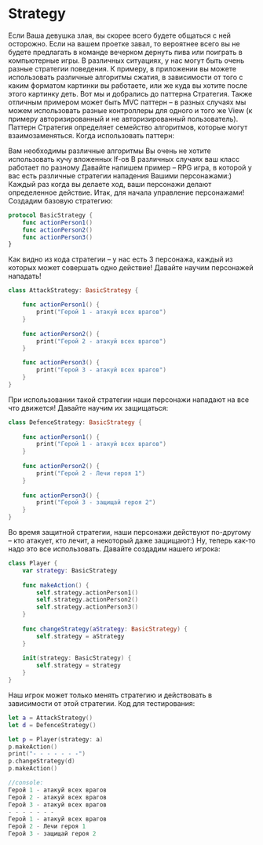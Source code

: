 # Strategy

Если Ваша девушка злая, вы скорее всего будете общаться с ней осторожно. Если на вашем проетке завал, то вероятнее всего вы не будете предлагать в команде вечерком дернуть пива или поиграть в компьютерные игры. В различных ситуациях, у нас могут быть очень разные стратегии поведения. К примеру, в приложении вы можете использовать различные алгоритмы сжатия, в зависимости от того с каким форматом картинки вы работаете, или же куда вы хотите после этого картинку деть. Вот мы и добрались до паттерна Стратегия.
Также отличным примером может быть MVC паттерн – в разных случаях мы можем использовать разные контроллеры для одного и того же View (к примеру авторизированный и не авторизированный пользователь).
Паттерн Стратегия определяет семейство алгоритмов, которые могут взаимозаменяться.
Когда использовать паттерн:

Вам необходимы различные алгоритмы
Вы очень не хотите использовать кучу вложенных If-ов
В различных случаях ваш класс работает по разному
Давайте напишем пример – RPG игра, в которой у вас есть различные стратегии нападения Вашими персонажами:) Каждый раз когда вы делаете ход, ваши персонажи делают определенное действие. Итак, для начала управление персонажами!
Создадим базовую стратегию:

```swift
protocol BasicStrategy {
    func actionPerson1()
    func actionPerson2()
    func actionPerson3()
}
```
Как видно из кода стратегии – у нас есть 3 персонажа, каждый из которых может совершать одно действие! Давайте научим персонажей нападать!
```swift
class AttackStrategy: BasicStrategy {

    func actionPerson1() {
        print("Герой 1 - атакуй всех врагов")
    }
    
    func actionPerson2() {
        print("Герой 2 - атакуй всех врагов")
    }

    func actionPerson3() {
        print("Герой 3 - атакуй всех врагов")
    }
}
```
При использовании такой стратегии наши персонажи нападают на все что движется! Давайте научим их защищаться:
```swift
class DefenceStrategy: BasicStrategy {
    
    func actionPerson1() {
        print("Герой 1 - атакуй всех врагов")
    }
    
    func actionPerson2() {
        print("Герой 2 - Лечи героя 1")
    }
    
    func actionPerson3() {
        print("Герой 3 - защищай героя 2")
    }
}
```
Во время защитной стратегии, наши персонажи действуют по-другому – кто атакует, кто лечит, а некоторый даже защищают:) Ну, теперь как-то надо это все использовать. Давайте создадим нашего игрока:
```swift
class Player {
    var strategy: BasicStrategy
    
    func makeAction() {
        self.strategy.actionPerson1()
        self.strategy.actionPerson2()
        self.strategy.actionPerson3()
    }
    
    func changeStrategy(aStrategy: BasicStrategy) {
        self.strategy = aStrategy
    }
    
    init(strategy: BasicStrategy) {
        self.strategy = strategy
    }
}
```
Наш игрок может только менять стратегию и действовать в зависимости от этой стратегии. Код для тестирования:
```swift
let a = AttackStrategy()
let d = DefenceStrategy()

let p = Player(strategy: a)
p.makeAction()
print("- - - - - - -")
p.changeStrategy(d)
p.makeAction()

//console:
Герой 1 - атакуй всех врагов
Герой 2 - атакуй всех врагов
Герой 3 - атакуй всех врагов
- - - - - - -
Герой 1 - атакуй всех врагов
Герой 2 - Лечи героя 1
Герой 3 - защищай героя 2
```
